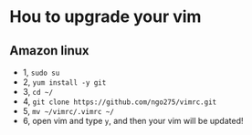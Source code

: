 # Hou to upgrade your vim
## Amazon linux
- 1, `sudo su`
- 2, `yum install -y git`
- 3, `cd ~/`
- 4, `git clone https://github.com/ngo275/vimrc.git`
- 5, `mv ~/vimrc/.vimrc ~/`
- 6, open vim and type `y`, and then your vim will be updated!
